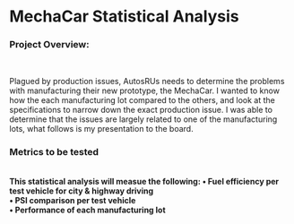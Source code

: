 # MechaCar Statistical Analysis
### <strong>Project Overview:</strong>
<BR>


Plagued by production issues, AutosRUs needs to determine the problems with manufacturing their new prototype, the MechaCar. I wanted to know how the each manufacturing lot compared to the others, and look at the specifications to narrow down the exact production issue. I was able to determine that the issues are largely related to one of the manufacturing lots, what follows is my presentation to the board.
<br>

### <strong> Metrics to be tested</stong>
<br>
This statistical analysis will measue the following:
• Fuel efficiency per test vehicle for city & highway driving
<BR> 
• PSI comparison per test vehicle
<br>
• Performance of each manufacturing lot

